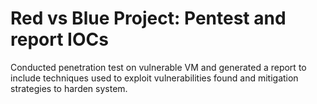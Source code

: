 # Red vs Blue Project: Pentest and report IOCs

Conducted penetration test on vulnerable VM and generated a report to include techniques used to exploit vulnerabilities found and mitigation strategies to harden system. 
